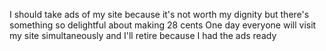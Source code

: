 I should take ads of my site because it's not worth my dignity but there's something so delightful about making 28 cents One day everyone will visit my site simultaneously and I'll retire because I had the ads ready


